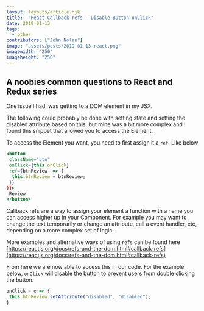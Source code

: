 ```yaml
---
layout: layouts/article.njk
title:  "React Callback refs - Disable Button onClick"
date: 2019-01-13
tags: 
  - other
contributors: ["John Nolan"]
image: "assets/posts/2019-01-13-react.png"
imagewidth: "250"
imageheight: "250"
---
```


## A noobies common questions to React and Redux series

One issue I had, was getting to a DOM element in my JSX.

The following could probably be done with setting state and setting the disabled attribute based on this, but mine was a bit more complex and I found this snippet that allowed you to access the Element.

To access the Element you want, you need to first assign it a `ref`. Like below

``` jsx
<button
 className="btn"
 onClick={this.onClick}
 ref={btnReview  => {
  this.btnReview = btnReview;
 }}
)}>
 Review
</button>
```

Callback refs are a way to assign your element a function with a name you can access higher up in your Component. For example you may want to change the text temporarily or change an attribute, call a event handler, etc, depending on a more complex set of logic.

More examples and alternative ways of using `refs` can be found here [https://reactjs.org/docs/refs-and-the-dom.html#callback-refs](https://reactjs.org/docs/refs-and-the-dom.html#callback-refs)

From here we are now able to access this in our code. For the example below, `onClick` will disable the button to prevent users from double clicking the button.

``` jsx
onClick = e => {
 this.btnReview.setAttribute("disabled", "disabled");
}
```
